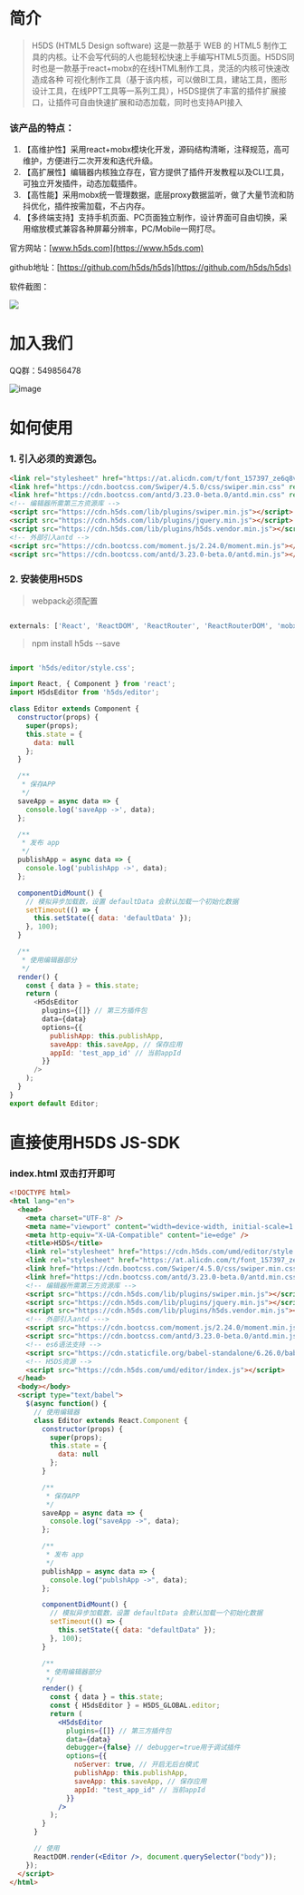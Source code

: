 # 简介

> H5DS (HTML5 Design software) 这是一款基于 WEB 的 HTML5 制作工具的内核。让不会写代码的人也能轻松快速上手编写HTML5页面。H5DS同时也是一款基于react+mobx的在线HTML制作工具，灵活的内核可快速改造成各种
可视化制作工具（基于该内核，可以做BI工具，建站工具，图形设计工具，在线PPT工具等一系列工具），H5DS提供了丰富的插件扩展接口，让插件可自由快速扩展和动态加载，同时也支持API接入


### 该产品的特点：

 1. 【高维护性】采用react+mobx模块化开发，源码结构清晰，注释规范，高可维护，方便进行二次开发和迭代升级。
 2. 【高扩展性】编辑器内核独立存在，官方提供了插件开发教程以及CLI工具，可独立开发插件，动态加载插件。
 3. 【高性能】采用mobx统一管理数据，底层proxy数据监听，做了大量节流和防抖优化，插件按需加载，不占内存。
 4. 【多终端支持】支持手机页面、PC页面独立制作，设计界面可自由切换，采用缩放模式兼容各种屏幕分辨率，PC/Mobile一网打尽。

官方网站：[www.h5ds.com](https://www.h5ds.com)

github地址：[https://github.com/h5ds/h5ds](https://github.com/h5ds/h5ds)

软件截图：

![](http://cdn.h5ds.com/doc/images/h5ds.png)

# 加入我们

QQ群：549856478

![image](https://cdn.h5ds.com/doc/images/qq.jpg)


# 如何使用

### 1. 引入必须的资源包。

```html
<link rel="stylesheet" href="https://at.alicdn.com/t/font_157397_ze6q8vjbeme.css">
<link href="https://cdn.bootcss.com/Swiper/4.5.0/css/swiper.min.css" rel="stylesheet">
<link href="https://cdn.bootcss.com/antd/3.23.0-beta.0/antd.min.css" rel="stylesheet">
<!-- 编辑器所需第三方资源库 -->
<script src="https://cdn.h5ds.com/lib/plugins/swiper.min.js"></script>
<script src="https://cdn.h5ds.com/lib/plugins/jquery.min.js"></script>
<script src="https://cdn.h5ds.com/lib/plugins/h5ds.vendor.min.js"></script>
<!-- 外部引入antd -->
<script src="https://cdn.bootcss.com/moment.js/2.24.0/moment.min.js"></script>
<script src="https://cdn.bootcss.com/antd/3.23.0-beta.0/antd.min.js"></script>
```

### 2. 安装使用H5DS

> webpack必须配置

```javascript

externals: ['React', 'ReactDOM', 'ReactRouter', 'ReactRouterDOM', 'mobx', '_', 'antd', 'PubSub', 'moment']

```

> npm install h5ds --save

```javascript

import 'h5ds/editor/style.css';

import React, { Component } from 'react';
import H5dsEditor from 'h5ds/editor';

class Editor extends Component {
  constructor(props) {
    super(props);
    this.state = {
      data: null
    };
  }

  /**
   * 保存APP
   */
  saveApp = async data => {
    console.log('saveApp ->', data);
  };

  /**
   * 发布 app
   */
  publishApp = async data => {
    console.log('publishApp ->', data);
  };

  componentDidMount() {
    // 模拟异步加载数，设置 defaultData 会默认加载一个初始化数据
    setTimeout(() => {
      this.setState({ data: 'defaultData' });
    }, 100);
  }

  /**
   * 使用编辑器部分
   */
  render() {
    const { data } = this.state;
    return (
      <H5dsEditor
        plugins={[]} // 第三方插件包
        data={data}
        options={{
          publishApp: this.publishApp,
          saveApp: this.saveApp, // 保存应用
          appId: 'test_app_id' // 当前appId
        }}
      />
    );
  }
}
export default Editor;

```

# 直接使用H5DS JS-SDK

### index.html 双击打开即可

```html
<!DOCTYPE html>
<html lang="en">
  <head>
    <meta charset="UTF-8" />
    <meta name="viewport" content="width=device-width, initial-scale=1.0" />
    <meta http-equiv="X-UA-Compatible" content="ie=edge" />
    <title>H5DS</title>
    <link rel="stylesheet" href="https://cdn.h5ds.com/umd/editor/style.css" />
    <link rel="stylesheet" href="https://at.alicdn.com/t/font_157397_ze6q8vjbeme.css"/>
    <link href="https://cdn.bootcss.com/Swiper/4.5.0/css/swiper.min.css" rel="stylesheet"/>
    <link href="https://cdn.bootcss.com/antd/3.23.0-beta.0/antd.min.css" rel="stylesheet"/>
    <!-- 编辑器所需第三方资源库 -->
    <script src="https://cdn.h5ds.com/lib/plugins/swiper.min.js"></script>
    <script src="https://cdn.h5ds.com/lib/plugins/jquery.min.js"></script>
    <script src="https://cdn.h5ds.com/lib/plugins/h5ds.vendor.min.js"></script>
    <!-- 外部引入antd --->
    <script src="https://cdn.bootcss.com/moment.js/2.24.0/moment.min.js"></script>
    <script src="https://cdn.bootcss.com/antd/3.23.0-beta.0/antd.min.js"></script>
    <!-- es6语法支持 -->
    <script src="https://cdn.staticfile.org/babel-standalone/6.26.0/babel.min.js"></script>
    <!-- H5DS资源 -->
    <script src="https://cdn.h5ds.com/umd/editor/index.js"></script>
  </head>
  <body></body>
  <script type="text/babel">
    $(async function() {
      // 使用编辑器
      class Editor extends React.Component {
        constructor(props) {
          super(props);
          this.state = {
            data: null
          };
        }

        /**
         * 保存APP
         */
        saveApp = async data => {
          console.log("saveApp ->", data);
        };

        /**
         * 发布 app
         */
        publishApp = async data => {
          console.log("publshApp ->", data);
        };

        componentDidMount() {
          // 模拟异步加载数，设置 defaultData 会默认加载一个初始化数据
          setTimeout(() => {
            this.setState({ data: "defaultData" });
          }, 100);
        }

        /**
         * 使用编辑器部分
         */
        render() {
          const { data } = this.state;
          const { H5dsEditor } = H5DS_GLOBAL.editor;
          return (
            <H5dsEditor
              plugins={[]} // 第三方插件包
              data={data}
              debugger={false} // debugger=true用于调试插件
              options={{
                noServer: true, // 开启无后台模式
                publishApp: this.publishApp,
                saveApp: this.saveApp, // 保存应用
                appId: "test_app_id" // 当前appId
              }}
            />
          );
        }
      }

      // 使用
      ReactDOM.render(<Editor />, document.querySelector("body"));
    });
  </script>
</html>


```
